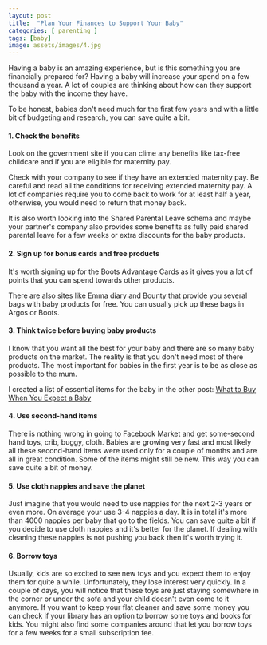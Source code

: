 ```yaml
---
layout: post
title:  "Plan Your Finances to Support Your Baby"
categories: [ parenting ]
tags: [baby]
image: assets/images/4.jpg
---
```

Having a baby is an amazing experience, but is this something you are financially prepared for? Having a baby will increase your spend on a few thousand a year. A lot of couples are thinking about how can they support the baby with the income they have.

To be honest, babies don't need much for the first few years and with a little bit of budgeting and research, you can save quite a bit.

#### 1. Check the benefits

Look on the government site if you can clime any benefits like tax-free childcare and if you are eligible for maternity pay.

Check with your company to see if they have an extended maternity pay. Be careful and read all the conditions for receiving extended maternity pay. A lot of companies require you to come back to work for at least half a year, otherwise, you would need to return that money back.

It is also worth looking into the Shared Parental Leave schema and maybe your partner's company also provides some benefits as fully paid shared parental leave for a few weeks or extra discounts for the baby products.

#### 2. Sign up for bonus cards and free products

It's worth signing up for the Boots Advantage Cards as it gives you a lot of points that you can spend towards other products.

There are also sites like Emma diary and Bounty that provide you several bags with baby products for free. You can usually pick up these bags in Argos or Boots.

#### 3. Think twice before buying baby products

I know that you want all the best for your baby and there are so many baby products on the market. The reality is that you don't need most of there products.
The most important for babies in the first year is to be as close as possible to the mum.

I created a list of essential items for the baby in the other post: <a href="/blog/newborn-essentials/">What to Buy When You Expect a Baby</a>

#### 4. Use second-hand items

There is nothing wrong in going to Facebook Market and get some-second hand toys, crib, buggy, cloth. Babies are growing very fast and most likely all these second-hand items were used only for a couple of months and are all in great condition. Some of the items might still be new.
This way you can save quite a bit of money.

#### 5. Use cloth nappies and save the planet

Just imagine that you would need to use nappies for the next 2-3 years or even more. On average your use 3-4 nappies a day. It is in total it's more than 4000 nappies per baby that go to the fields.
You can save quite a bit if you decide to use cloth nappies and it's better for the planet. If dealing with cleaning these nappies is not pushing you back then it's worth trying it.

#### 6. Borrow toys

Usually, kids are so excited to see new toys and you expect them to enjoy them for quite a while. Unfortunately, they lose interest very quickly. In a couple of days, you will notice that these toys are just staying somewhere in the corner or under the sofa and your child doesn't even come to it anymore.
If you want to keep your flat cleaner and save some money you can check if your library has an option to borrow some toys and books for kids. You might also find some companies around that let you borrow toys for a few weeks for a small subscription fee.






